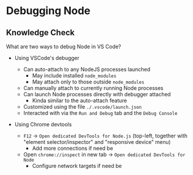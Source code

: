 # Debugging Node

## Knowledge Check

What are two ways to debug Node in VS Code?

- Using VSCode's debugger

  - Can auto-attach to any NodeJS processes launched
    - May include installed `node_modules`
    - May attach only to those outside `node_modules`
  - Can manually attach to currently running Node processes
  - Can launch Node processes directly with debugger attached
    - Kinda similar to the auto-attach feature
  - Customized using the file `./.vscode/launch.json`
  - Interacted with via the `Run and Debug` tab and the `Debug Console`

- Using Chrome devtools
  - `F12` → `Open dedicated DevTools for Node.js` (top-left, together with "element selector/inspector" and "responsive device" menu)
    - Add more connections if need be
  - Open `chrome://inspect` in new tab → `Open dedicated DevTools for Node`
    - Configure network targets if need be
